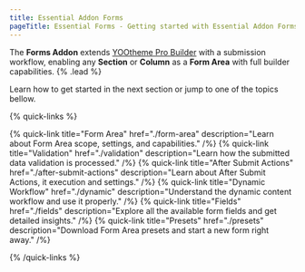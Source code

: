 ```yaml
---
title: Essential Addon Forms
pageTitle: Essential Forms - Getting started with Essential Addon Forms for YOOtheme Pro
---
```


The **Forms Addon** extends [YOOtheme Pro Builder](https://yootheme.com/support/yootheme-pro/joomla/page-builder) with a submission workflow, enabling any **Section** or **Column** as a **Form Area** with full builder capabilities. {% .lead %}

Learn how to get started in the next section or jump to one of the topics bellow.

{% quick-links %}

{% quick-link title="Form Area" href="./form-area" description="Learn about Form Area scope, settings, and capabilities." /%}
{% quick-link title="Validation" href="./validation" description="Learn how the submitted data validation is processed." /%}
{% quick-link title="After Submit Actions" href="./after-submit-actions" description="Learn about After Submit Actions, it execution and settings." /%}
{% quick-link title="Dynamic Workflow" href="./dynamic" description="Understand the dynamic content workflow and use it properly." /%}
{% quick-link title="Fields" href="./fields" description="Explore all the available form fields and get detailed insights." /%}
{% quick-link title="Presets" href="./presets" description="Download Form Area presets and start a new form right away." /%}

{% /quick-links %}
